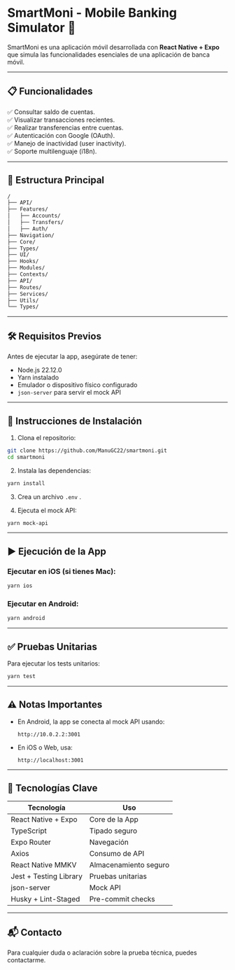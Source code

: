 # SmartMoni - Mobile Banking Simulator 📱

SmartMoni es una aplicación móvil desarrollada con **React Native + Expo** que simula las funcionalidades esenciales de una aplicación de banca móvil.

---

## 📋 Funcionalidades

✅ Consultar saldo de cuentas.  
✅ Visualizar transacciones recientes.  
✅ Realizar transferencias entre cuentas.  
✅ Autenticación con Google (OAuth).  
✅ Manejo de inactividad (user inactivity).  
✅ Soporte multilenguaje (i18n).

---

## 📂 Estructura Principal

```txt
/
├── API/
├── Features/
│   ├── Accounts/
│   ├── Transfers/
│   ├── Auth/
├── Navigation/
├── Core/
├── Types/
├── UI/
├── Hooks/
├── Modules/
├── Contexts/
├── API/
├── Routes/
├── Services/
├── Utils/
└── Types/
```

---

## 🛠️ Requisitos Previos

Antes de ejecutar la app, asegúrate de tener:

- Node.js 22.12.0
- Yarn instalado
- Emulador o dispositivo físico configurado
- `json-server` para servir el mock API

---

## 🚀 Instrucciones de Instalación

1. Clona el repositorio:

```bash
git clone https://github.com/ManuGC22/smartmoni.git
cd smartmoni
```

2. Instala las dependencias:

```bash
yarn install
```

3. Crea un archivo `.env` .

4. Ejecuta el mock API:

```bash
yarn mock-api
```

---

## ▶️ Ejecución de la App

### Ejecutar en iOS (si tienes Mac):

```bash
yarn ios
```

### Ejecutar en Android:

```bash
yarn android
```

---

## ✅ Pruebas Unitarias

Para ejecutar los tests unitarios:

```bash
yarn test
```

---

## ⚠️ Notas Importantes

- En Android, la app se conecta al mock API usando:
  ```
  http://10.0.2.2:3001
  ```
- En iOS o Web, usa:
  ```
  http://localhost:3001
  ```

---

## 📜 Tecnologías Clave

| Tecnología             | Uso                   |
| ---------------------- | --------------------- |
| React Native + Expo    | Core de la App        |
| TypeScript             | Tipado seguro         |
| Expo Router            | Navegación            |
| Axios                  | Consumo de API        |
| React Native MMKV      | Almacenamiento seguro |
| Jest + Testing Library | Pruebas unitarias     |
| json-server            | Mock API              |
| Husky + Lint-Staged    | Pre-commit checks     |

---

## 📬 Contacto

Para cualquier duda o aclaración sobre la prueba técnica, puedes contactarme.
